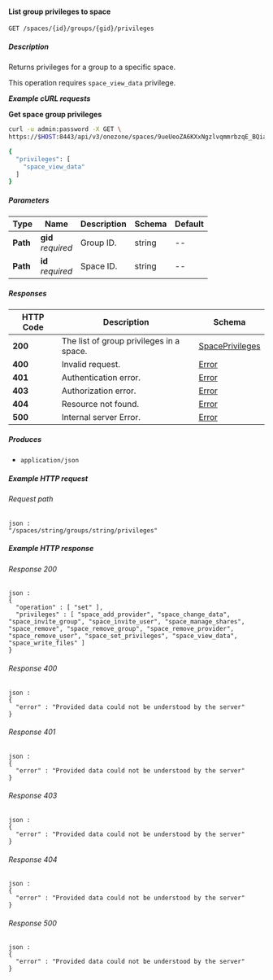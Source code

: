 
<a name="list_space_group_privileges"></a>
#### List group privileges to space
```
GET /spaces/{id}/groups/{gid}/privileges
```


##### Description
Returns privileges for a group to a specific space.

This operation requires `space_view_data` privilege.

***Example cURL requests***

**Get space group privileges**
```bash
curl -u admin:password -X GET \
https://$HOST:8443/api/v3/onezone/spaces/9ueUeoZA6KXxNgzlvqmmrbzqE_BQiaHEEDC21sY1Kuc/groups/T5x_HhFYOnILOCUf9OqgExw00RwaU2MXT5122oWk_sM/privileges

{
  "privileges": [
    "space_view_data"
  ]
}
```


##### Parameters

|Type|Name|Description|Schema|Default|
|---|---|---|---|---|
|**Path**|**gid**  <br>*required*|Group ID.|string|--|
|**Path**|**id**  <br>*required*|Space ID.|string|--|


##### Responses

|HTTP Code|Description|Schema|
|---|---|---|
|**200**|The list of group privileges in a space.|[SpacePrivileges](../definitions/SpacePrivileges.md#spaceprivileges)|
|**400**|Invalid request.|[Error](../definitions/Error.md#error)|
|**401**|Authentication error.|[Error](../definitions/Error.md#error)|
|**403**|Authorization error.|[Error](../definitions/Error.md#error)|
|**404**|Resource not found.|[Error](../definitions/Error.md#error)|
|**500**|Internal server Error.|[Error](../definitions/Error.md#error)|


##### Produces

* `application/json`


##### Example HTTP request

###### Request path
```
json :
"/spaces/string/groups/string/privileges"
```


##### Example HTTP response

###### Response 200
```
json :
{
  "operation" : [ "set" ],
  "privileges" : [ "space_add_provider", "space_change_data", "space_invite_group", "space_invite_user", "space_manage_shares", "space_remove", "space_remove_group", "space_remove_provider", "space_remove_user", "space_set_privileges", "space_view_data", "space_write_files" ]
}
```


###### Response 400
```
json :
{
  "error" : "Provided data could not be understood by the server"
}
```


###### Response 401
```
json :
{
  "error" : "Provided data could not be understood by the server"
}
```


###### Response 403
```
json :
{
  "error" : "Provided data could not be understood by the server"
}
```


###### Response 404
```
json :
{
  "error" : "Provided data could not be understood by the server"
}
```


###### Response 500
```
json :
{
  "error" : "Provided data could not be understood by the server"
}
```



